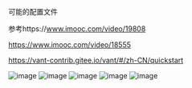 可能的配置文件

参考https://www.imooc.com/video/19808

https://www.imooc.com/video/18555

https://vant-contrib.gitee.io/vant/#/zh-CN/quickstart


![image](https://github.com/0x80mem/HTML5-SocialNet/assets/93927938/ab73a77b-e1a1-493a-ab32-d2935296dad9)
![image](https://github.com/0x80mem/HTML5-SocialNet/assets/93927938/b5fb27ef-6736-4e8f-8ba3-83405fa10cad)
![image](https://github.com/0x80mem/HTML5-SocialNet/assets/93927938/43f7c717-d868-4a2f-9ed8-e6c0c31689f9)
![image](https://github.com/0x80mem/HTML5-SocialNet/assets/93927938/3e03c66c-6843-40f4-9331-90eeac50de78)
![image](https://github.com/0x80mem/HTML5-SocialNet/assets/93927938/9281d8b3-7a59-4d9b-8043-3d7df00a80a5)


